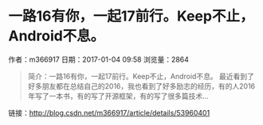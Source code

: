 # 一路16有你，一起17前行。Keep不止，Android不息。
作者：m366917
日期：2017-01-04 09:58
浏览量：2864
> 简介：一路16有你，一起17前行。Keep不止，Android不息。
  最近看到了好多朋友都在总结自己的2016，我也看到了好多励志的经历，有的人2016年写了一本书，有的写了开源框架，有的写了很多篇技术...

 链接：http://blog.csdn.net/m366917/article/details/53960401
